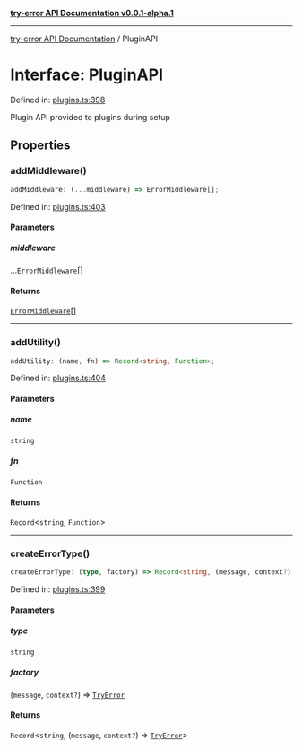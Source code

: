 [**try-error API Documentation v0.0.1-alpha.1**](../index.md)

***

[try-error API Documentation](../index.md) / PluginAPI

# Interface: PluginAPI

Defined in: [plugins.ts:398](https://github.com/oconnorjohnson/try-error/blob/e3ae0308069a4fba073f4543d527ad76373db795/src/plugins.ts#L398)

Plugin API provided to plugins during setup

## Properties

### addMiddleware()

```ts
addMiddleware: (...middleware) => ErrorMiddleware[];
```

Defined in: [plugins.ts:403](https://github.com/oconnorjohnson/try-error/blob/e3ae0308069a4fba073f4543d527ad76373db795/src/plugins.ts#L403)

#### Parameters

##### middleware

...[`ErrorMiddleware`](../type-aliases/ErrorMiddleware.md)[]

#### Returns

[`ErrorMiddleware`](../type-aliases/ErrorMiddleware.md)[]

***

### addUtility()

```ts
addUtility: (name, fn) => Record<string, Function>;
```

Defined in: [plugins.ts:404](https://github.com/oconnorjohnson/try-error/blob/e3ae0308069a4fba073f4543d527ad76373db795/src/plugins.ts#L404)

#### Parameters

##### name

`string`

##### fn

`Function`

#### Returns

`Record`\<`string`, `Function`\>

***

### createErrorType()

```ts
createErrorType: (type, factory) => Record<string, (message, context?) => TryError>;
```

Defined in: [plugins.ts:399](https://github.com/oconnorjohnson/try-error/blob/e3ae0308069a4fba073f4543d527ad76373db795/src/plugins.ts#L399)

#### Parameters

##### type

`string`

##### factory

(`message`, `context?`) => [`TryError`](TryError.md)

#### Returns

`Record`\<`string`, (`message`, `context?`) => [`TryError`](TryError.md)\>
